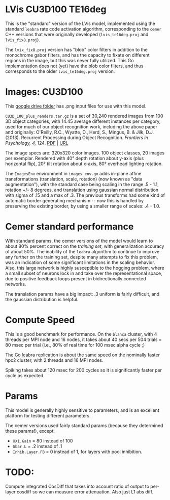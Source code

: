 # LVis CU3D100 TE16deg

This is the "standard" version of the LVis model, implemented using the standard `leabra` rate code activation algorithm, corresponding to the `cemer` C++ versions that were originally developed (`lvis_te16deg.proj` and `lvis_fix8.proj`).

The `lvix_fix8.proj` version has "blob" color filters in addition to the monochrome gabor filters, and has the capacity to fixate on different regions in the image, but this was never fully utilized.  This Go implementation does not (yet) have the blob color filters, and thus corresponds to the older `lvis_te16deg.proj` version.

# Images: CU3D100

This [google drive folder](https://drive.google.com/drive/folders/13Mi9aUlF1A3sx3JaofX-qzKlxGoViT86?usp=sharing) has .png input files for use with this model.

`CU3D_100_plus_renders.tar.gz` is a set of 30,240 rendered images from 100 3D object categories, with 14.45 average different instances per category, used for much of our object recognition work, including the above paper and originally: O'Reilly, R.C., Wyatte, D., Herd, S., Mingus, B. & Jilk, D.J. (2013). Recurrent Processing during Object Recognition. *Frontiers in Psychology, 4,* 124. [PDF](https://ccnlab.org/papers/OReillyWyatteHerdEtAl13.pdf) | [URL](http://www.ncbi.nlm.nih.gov/pubmed/23554596)

The image specs are: 320x320 color images. 100 object classes, 20 images per exemplar. Rendered with 40° depth rotation about y-axis (plus horizontal flip), 20° tilt rotation about x-axis, 80° overhead lighting rotation.

The `ImagesEnv` environment in `images_env.go` adds in-plane affine transformations (translation, scale, rotation) (now known as "data augmentation"), with the standard case being scaling in the range .5 - 1.1, rotation +/- 8 degrees, and translation using gaussian normal distribution with sigma of .15 and a max of .3.  The previous transforms had some kind of automatic border generating mechanism -- now this is handled by preserving the existing border, by using a smaller range of scales: .4 - 1.0.

# Cemer standard performance

With standard params, the cemer versions of the model would learn to about 80% percent correct on the *training set*, with generalization accuracy of about 50%.  The inability of the `leabra` algorithm to continue to improve any further on the training set, despite many attempts to fix this problem, was an indication of some significant limitations in the scaling behavior.  Also, this large network is highly susceptible to the hogging problem, where a small subset of neurons lock in and take over the representational space, due to positive feedback loops present in bidirectionally connected networks.

The translation params have a big impact: .3 uniform is fairly difficult, and the gaussian distribution is helpful.

# Compute Speed

This is a good benchmark for performance.  On the `blanca` cluster, with 4 threads per MPI node and 16 nodes, it takes about 40 secs per 504 trials = 80 msec per trial (i.e., 80% of real time for 100 msec alpha cycle ;)

The Go leabra replication is about the same speed on the nominally faster hpc2 cluster, with 2 threads and 16 MPI nodes.

Spiking takes about 120 msec for 200 cycles so it is significantly faster per cycle as expected.

# Params

This model is generally highly sensitive to parameters, and is an excellent platform for testing different parameters.

The cemer versions used fairly standard params (because they determined these params!), except:

* `XX1.Gain` = 80 instead of 100
* `Gbar.L` = .2 instead of .1
* `Inhib.Layer.FB` = 0 instead of 1, for layers with pool inhibition.

# TODO:

Compute integrated CosDiff that takes into account ratio of output to per-layer cosdiff so we can measure error attenuation.  Also just L1 abs diff.

